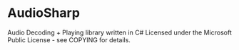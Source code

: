 AudioSharp
==========

Audio Decoding + Playing library written in C#
Licensed under the Microsoft Public License - see COPYING for details.
